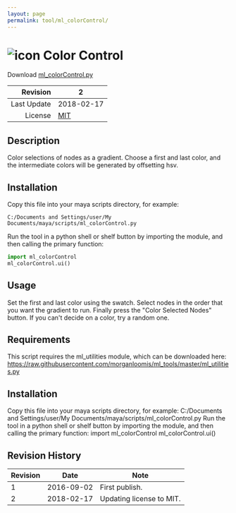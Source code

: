 ```yaml
---
layout: page
permalink: tool/ml_colorControl/
---
```


# ![icon](https://raw.githubusercontent.com/morganloomis/ml_tools/master/icons//ml_colorControl.png) Color Control
Download [ml_colorControl.py](https://raw.githubusercontent.com/morganloomis/ml_tools/master/ml_colorControl.py)

| Revision | 2 |
|---:|---|
| Last Update | 2018-02-17 |
| License | [MIT](https://opensource.org/licenses/MIT) |

## Description

 Color selections of nodes as a gradient. Choose a first and last color, and the intermediate colors will be generated by offsetting hsv. 

## Installation

Copy this file into your maya scripts directory, for example:

`C:/Documents and Settings/user/My Documents/maya/scripts/ml_colorControl.py`

Run the tool in a python shell or shelf button by importing the module, 
and then calling the primary function:

```python
import ml_colorControl
ml_colorControl.ui()
```

## Usage

 Set the first and last color using the swatch. Select nodes in the order that you want the gradient to run. Finally press the "Color Selected Nodes" button. If you can't decide on a color, try a random one. 

## Requirements

 This script requires the ml_utilities module, which can be downloaded here: https://raw.githubusercontent.com/morganloomis/ml_tools/master/ml_utilities.py 

## Installation

 Copy this file into your maya scripts directory, for example: C:/Documents and Settings/user/My Documents/maya/scripts/ml_colorControl.py Run the tool in a python shell or shelf button by importing the module, and then calling the primary function: import ml_colorControl ml_colorControl.ui() 

## Revision History

| Revision | Date | Note|
|---|---|---|
|1|2016-09-02|First publish.|
|2|2018-02-17|Updating license to MIT.|
